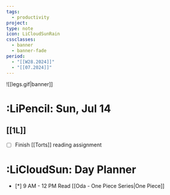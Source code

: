 ```yaml
---
tags:
  - productivity
project: 
type: note
icon: LiCloudSunRain
cssclasses:
  - banner
  - banner-fade
period:
  - "[[W28.2024]]"
  - "[[07.2024]]"
---
```


![[legs.gif|banner]]
# :LiPencil: Sun, Jul 14
## [[1L]]
- [ ] Finish [[Torts]] reading assignment

# :LiCloudSun: Day Planner
- [*] 9 AM - 12 PM Read [[Oda - One Piece Series|One Piece]]